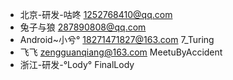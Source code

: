 * 北京-研发-咕咚 1252768410@qq.com
* 兔子与狼 287890808@qq.com
* Android~小兮° 18271471827@163.com 7_Turing
* 飞飞 zengguanqiang@163.com MeetuByAccident
* 浙江-研发-°Lody° FinalLody


